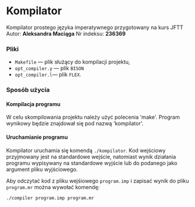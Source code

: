 # Kompilator

Kompilator prostego języka imperatywnego przygotowany na kurs JFTT
Autor: **Aleksandra Maciąga**
Nr indeksu: **236369**

### Pliki

- `Makefile` — plik służący do kompilacji projektu,
- `opt_compiler.y` — plik `BISON`
- `opt_compiler.l`— plik `FLEX`.

### Sposób użycia

#### Kompilacja programu

W celu skompilowania projektu należy użyć polecenia 'make'.
Program wynikowy będzie znajdował się pod nazwą 'kompilator'.

#### Uruchamianie programu

Kompilator uruchamia się komendą `./kompilator`. Kod wejściowy przyjmowany jest na standardowe wejście, natomiast wynik działania programu wypisywany na standardowe wyjście lub do podanego jako argument pliku wyjściowego.

Aby odczytać kod z pliku wejśiowego `program.imp` i zapisać wynik do pliku `program.mr` można wywołać komendę:

`./compiler program.imp program.mr`
